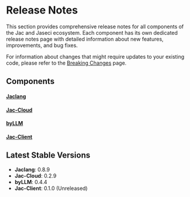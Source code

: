 # Release Notes

This section provides comprehensive release notes for all components of the Jac and Jaseci ecosystem. Each component has its own dedicated release notes page with detailed information about new features, improvements, and bug fixes.

For information about changes that might require updates to your existing code, please refer to the [Breaking Changes](../breaking_changes.md) page.

## Components

#### [Jaclang](jaclang.md)
#### [Jac-Cloud](jac-cloud.md)
#### [byLLM](byllm.md)
#### [Jac-Client](jac-client.md)

## Latest Stable Versions

- **Jaclang**: 0.8.9
- **Jac-Cloud**: 0.2.9
- **byLLM**: 0.4.4
- **Jac-Client**: 0.1.0 (Unreleased)